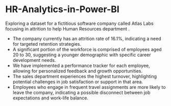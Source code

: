 # HR-Analytics-in-Power-BI
Exploring a dataset for a fictitious software company called Atlas Labs focusing in attrition to help Human Resources department .


-  The company currently has an attrition rate of 16.1%, indicating a need for targeted retention strategies.
-  A significant portion of the workforce is comprised of employees aged 20 to 30, suggesting a younger demographic with specific career development needs.
-  We have implemented a performance tracker for each employee, allowing for personalized feedback and growth opportunities.
-  The sales department experiences the highest turnover, highlighting potential challenges in job satisfaction or support in that area.
-  Employees who engage in frequent travel assignments are more likely to leave the company, indicating a possible disconnect between job expectations and work-life balance.
